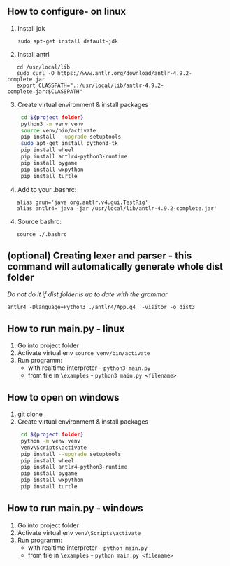 ## How to configure- on linux
1. Install jdk
   ```
   sudo apt-get install default-jdk
   ```
2. Install antrl
```
   cd /usr/local/lib
   sudo curl -O https://www.antlr.org/download/antlr-4.9.2-complete.jar
   export CLASSPATH=".:/usr/local/lib/antlr-4.9.2-complete.jar:$CLASSPATH"
```

3. Create virtual environment & install packages
   ```bash
    cd ${project folder}
    python3 -m venv venv
    source venv/bin/activate
    pip install --upgrade setuptools
    sudo apt-get install python3-tk
    pip install wheel
    pip install antlr4-python3-runtime
    pip install pygame
    pip install wxpython
    pip install turtle
   ```
3. Add to your .bashrc:
```
   alias grun='java org.antlr.v4.gui.TestRig'
   alias antlr4='java -jar /usr/local/lib/antlr-4.9.2-complete.jar'
```
4. Source bashrc:
```
   source ./.bashrc
```

## (optional) Creating lexer and parser - this command will automatically generate whole dist folder
*Do not do  it if dist folder is up to date with the grammar*
```
antlr4 -Dlanguage=Python3 ./antlr4/App.g4  -visitor -o dist3
```

## How to run main.py - linux
1. Go into project folder
2. Activate virtual env `source venv/bin/activate`
3. Run programm: 
      - with realtime interpreter - `python3 main.py`
      - from file in `\examples` - `python3 main.py <filename>`
   
## How to open on windows
1. git clone
2. Create virtual environment & install packages
   ```bash
    cd ${project folder}
    python -m venv venv
    venv\Scripts\activate
    pip install --upgrade setuptools
    pip install wheel
    pip install antlr4-python3-runtime
    pip install pygame
    pip install wxpython
    pip install turtle
   ```

## How to run main.py - windows
1. Go into project folder
2. Activate virtual env `venv\Scripts\activate`
3. Run programm: 
      - with realtime interpreter - `python main.py`
      - from file in `\examples` - `python main.py <filename>`
